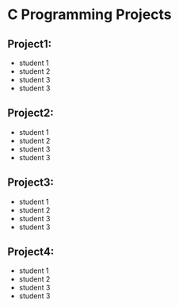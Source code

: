 # C Programming Projects

## Project1:
- student 1
- student 2
- student 3
- student 3



## Project2:
- student 1
- student 2
- student 3
- student 3


## Project3:
- student 1
- student 2
- student 3
- student 3


## Project4:
- student 1
- student 2
- student 3
- student 3
